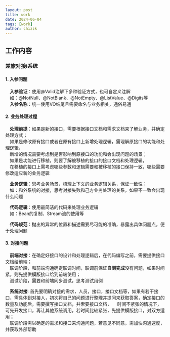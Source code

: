 ```yaml
---
layout: post
title: work
date: 2024-06-04
tags: [work]
author: chizzk
---
```


## 工作内容

### 差旅对接i系统
#### 1. 入参问题
&emsp;**入参验证**：使用@Valid注解下多种验证方式，也可自定义注解 <br>
&emsp;如：@NotNull、@NotBlank、@NotEmpty、@ListValue、@Digits等<br>
&emsp;**入参名称**：统一使用VO结尾且需要命名与业务相关，通俗易通<br>
#### 2. 业务处理过程
&emsp;**处理前提**：如果是新的接口，需要根据接口文档和需求文档来了解业务，并确定处理方式；<br>
&emsp;如果是修改原有接口或者在原有接口上新增处理逻辑，需理解原接口的功能和处理逻辑，<br>
&emsp;新增的情况需要考虑到是否影响到原接口的功能和会出现问题的场景；<br>
&emsp;如果是功能进行移植，则要了解被移植的接口的接口文档和处理逻辑，<br>
&emsp;在移植的接口上需考虑哪些参数和逻辑需要和被移植的接口保持一致，哪些需要修改适应新的业务逻辑<br>

&emsp;**业务逻辑**：思考业务场景，梳理上下文的业务逻辑关系，保证一致性；<br>
&emsp;如：和外系统的对接，思考对接失败和己方业务处理的关系，如果不一致会出现什么问题<br>

&emsp;**代码逻辑**：使用最简洁的代码来处理业务逻辑<br>
&emsp;如：Bean的复制、Stream流的使用等<br>

&emsp;**代码规范**：抛出的异常的位置和描述需要尽可能的准确，暴露出具体问题点，便于处理问题<br>
#### 3. 对接问题
&emsp;**前端对接**：在确定好接口的设计和处理逻辑后，在代码编写之前，需要提供接口文档给前端；<br>
&emsp;联调阶段，和前端沟通确定联调时间，联调前保证**自测完成**没有问题，如果时间紧，则先提供模版接口给到前端使用；<br>
&emsp;测试阶段，需要和前端同步测试，思考测试用例<br>

&emsp;**系统对接**: 首先要明确对接的需求，人员，接口，接口文档等，如果有若干接口，需具体到对接人，初次将自己的问题进行整理并提问来获取答案，确定接口的数量及功能后，需要撰写接口文档，并索要接口文档，
&emsp;时间不紧张的情况下，可先开发接口，再让其他系统调用，若时间比较紧张，先提供模版接口，对双方适用；<br>
&emsp;联调阶段需以确定的需求和接口来沟通问题，若意见不同意，需加快沟通速度，并获取外部帮助

